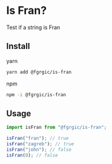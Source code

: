 # Is Fran?

Test if a string is Fran

## Install

yarn

```zsh
yarn add @fgrgic/is-fran
```

npm

```zsh
npm -i @fgrgic/is-fran
```

## Usage

```js
import isFran from "@fgrgic/is-fran";

isFran("fran"); // true
isFran("zagreb"); // true
isFran("john"); // false
isFran(0); // false
```
